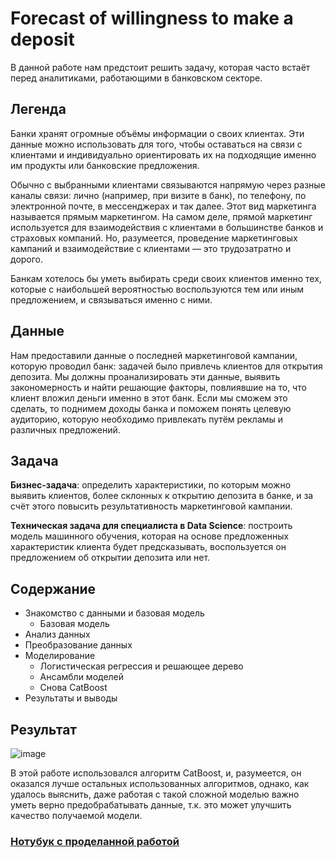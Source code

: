 # Forecast of willingness to make a deposit
В данной работе нам предстоит решить задачу, которая часто встаёт перед аналитиками, работающими в банковском секторе.

## Легенда
Банки хранят огромные объёмы информации о своих клиентах.
Эти данные можно использовать для того, чтобы оставаться на связи с клиентами и индивидуально ориентировать их
на подходящие именно им продукты или банковские предложения.

Обычно с выбранными клиентами связываются напрямую через разные каналы связи:
лично (например, при визите в банк), по телефону, по электронной почте, в мессенджерах и так далее.
Этот вид маркетинга называется прямым маркетингом. На самом деле, прямой маркетинг используется для взаимодействия
с клиентами в большинстве банков и страховых компаний. Но, разумеется, проведение маркетинговых кампаний и взаимодействие
с клиентами — это трудозатратно и дорого.

Банкам хотелось бы уметь выбирать среди своих клиентов именно тех, которые с наибольшей вероятностью воспользуются тем
или иным предложением, и связываться именно с ними.

## Данные
Нам предоставили данные о последней маркетинговой кампании, которую проводил банк: задачей было привлечь клиентов для
открытия депозита. Мы должны проанализировать эти данные, выявить закономерность и найти решающие факторы, повлиявшие
на то, что клиент вложил деньги именно в этот банк. Если мы сможем это сделать, то поднимем доходы банка и поможем понять
целевую аудиторию, которую необходимо привлекать путём рекламы и различных предложений.

## Задача
**Бизнес-задача**: определить характеристики, по которым можно выявить клиентов, более склонных к открытию депозита в банке,
и за счёт этого повысить результативность маркетинговой кампании.

**Техническая задача для специалиста в Data Science**: построить модель машинного обучения, которая на основе предложенных характеристик
клиента будет предсказывать, воспользуется он предложением об открытии депозита или нет.

## Содержание

  * Знакомство с данными и базовая модель
    - Базовая модель
  * Анализ данных
  * Преобразование данных
  * Моделирование
    - Логистическая регрессия и решающее дерево
    - Ансамбли моделей
    - Снова CatBoost
  * Результаты и выводы

## Результат

![image](https://github.com/khav-i/sf_data_science/assets/126453765/e8d591c0-3762-475a-838f-1bc032b81425)

В этой работе использовался алгоритм CatBoost, и, разумеется, он оказался лучше остальных использованных алгоритмов, однако, как
удалось выяснить, даже работая с такой сложной моделью важно уметь верно предобрабатывать данные, т.к. это может улучшить качество
получаемой модели.

### [Нотубук с проделанной работой](https://github.com/khav-i/sf_data_science/blob/26c339bbffc3e9fe76af50b7f8a3ccf2188c14b5/project_4/forecast_of_willingness.ipynb)
